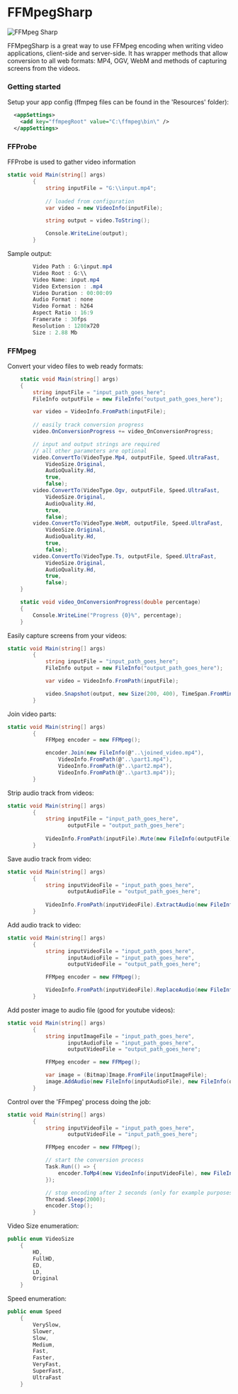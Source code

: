 # FFMpegSharp
![FFMpeg Sharp](https://media.licdn.com/mpr/mpr/jc/AAEAAQAAAAAAAAL-AAAAJDEyYTdkMjAyLTc2M2ItNDM2YS1iOTc5LTAwZTU1YWM0NjdiNQ.jpg)

FFMpegSharp is a great way to use FFMpeg encoding when writing video applications, client-side and server-side. It has wrapper methods that allow conversion to all web formats: MP4, OGV, WebM and methods of capturing screens from the videos. 

### Getting started

Setup your app config (ffmpeg files can be found in the 'Resources' folder):

```xml
  <appSettings>
    <add key="ffmpegRoot" value="C:\ffmpeg\bin\" />
  </appSettings>
```

### FFProbe

FFProbe is used to gather video information
```csharp
static void Main(string[] args)
        {
            string inputFile = "G:\\input.mp4";
            
            // loaded from configuration
            var video = new VideoInfo(inputFile);

            string output = video.ToString();

            Console.WriteLine(output);
        }
```

Sample output:
```csharp
        Video Path : G:\input.mp4
        Video Root : G:\\
        Video Name: input.mp4
        Video Extension : .mp4
        Video Duration : 00:00:09
        Audio Format : none
        Video Format : h264
        Aspect Ratio : 16:9
        Framerate : 30fps
        Resolution : 1280x720
        Size : 2.88 Mb
```

### FFMpeg
Convert your video files to web ready formats:

```csharp
	static void Main(string[] args)
	{
		string inputFile = "input_path_goes_here";
		FileInfo outputFile = new FileInfo("output_path_goes_here");

		var video = VideoInfo.FromPath(inputFile);
				
		// easily track conversion progress
		video.OnConversionProgress += video_OnConversionProgress;

		// input and output strings are required
		// all other parameters are optional
		video.ConvertTo(VideoType.Mp4, outputFile, Speed.UltraFast,
			VideoSize.Original,
			AudioQuality.Hd, 
			true, 
			false);
		video.ConvertTo(VideoType.Ogv, outputFile, Speed.UltraFast,
			VideoSize.Original,
			AudioQuality.Hd,
			true,
			false);
		video.ConvertTo(VideoType.WebM, outputFile, Speed.UltraFast,
			VideoSize.Original,
			AudioQuality.Hd,
			true,
			false);
		video.ConvertTo(VideoType.Ts, outputFile, Speed.UltraFast,
			VideoSize.Original,
			AudioQuality.Hd,
			true,
			false);
	}

	static void video_OnConversionProgress(double percentage)
	{
		Console.WriteLine("Progress {0}%", percentage);
	}
```

Easily capture screens from your videos:
```csharp
static void Main(string[] args)
        {
            string inputFile = "input_path_goes_here";
            FileInfo output = new FileInfo("output_path_goes_here");

            var video = VideoInfo.FromPath(inputFile);

            video.Snapshot(output, new Size(200, 400), TimeSpan.FromMinutes(1));
        }
```

Join video parts:
```csharp
static void Main(string[] args)
        {
            FFMpeg encoder = new FFMpeg();

            encoder.Join(new FileInfo(@"..\joined_video.mp4"), 
                VideoInfo.FromPath(@"..\part1.mp4"),
                VideoInfo.FromPath(@"..\part2.mp4"),
                VideoInfo.FromPath(@"..\part3.mp4"));
        }
```

Strip audio track from videos:
```csharp
static void Main(string[] args)
        {
            string inputFile = "input_path_goes_here",
                   outputFile = "output_path_goes_here";
            
            VideoInfo.FromPath(inputFile).Mute(new FileInfo(outputFile));
        }
```

Save audio track from video:
```csharp
static void Main(string[] args)
        {
            string inputVideoFile = "input_path_goes_here",
                   outputAudioFile = "output_path_goes_here";
                        
            VideoInfo.FromPath(inputVideoFile).ExtractAudio(new FileInfo(outputAudioFile));
        }
```

Add audio track to video:
```csharp
static void Main(string[] args)
        {
            string inputVideoFile = "input_path_goes_here",
                   inputAudioFile = "input_path_goes_here",
                   outputVideoFile = "output_path_goes_here";

            FFMpeg encoder = new FFMpeg();

            VideoInfo.FromPath(inputVideoFile).ReplaceAudio(new FileInfo(inputAudioFile), new FileInfo(outputVideoFile));
        }
```

Add poster image to audio file (good for youtube videos):
```csharp
static void Main(string[] args)
        {
            string inputImageFile = "input_path_goes_here",
                   inputAudioFile = "input_path_goes_here",
                   outputVideoFile = "output_path_goes_here";

            FFMpeg encoder = new FFMpeg();

            var image = (Bitmap)Image.FromFile(inputImageFile);
            image.AddAudio(new FileInfo(inputAudioFile), new FileInfo(outputVideoFile);
        }
```

Control over the 'FFmpeg' process doing the job:
```csharp
static void Main(string[] args)
        {
            string inputVideoFile = "input_path_goes_here",
                   outputVideoFile = "input_path_goes_here";

            FFMpeg encoder = new FFMpeg();

            // start the conversion process
            Task.Run(() => {
                encoder.ToMp4(new VideoInfo(inputVideoFile), new FileInfo(outputVideoFile));
            });

            // stop encoding after 2 seconds (only for example purposes)
            Thread.Sleep(2000);
            encoder.Stop();
        }
```

Video Size enumeration:

```csharp
public enum VideoSize
    {
        HD,
        FullHD,
        ED,
        LD,
        Original
    }
```

Speed enumeration:

```csharp
public enum Speed
    {
        VerySlow,
        Slower,
        Slow,
        Medium,
        Fast,
        Faster,
        VeryFast,
        SuperFast,
        UltraFast
    }
```
